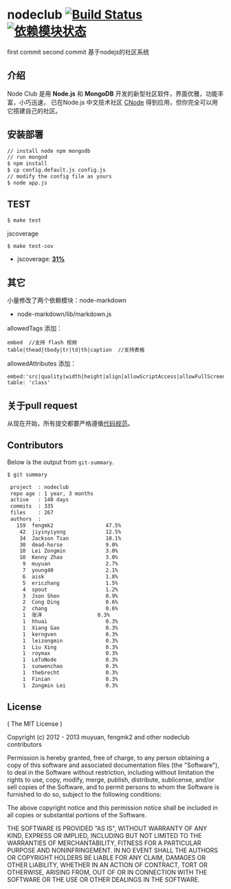 # nodeclub [![Build Status](https://secure.travis-ci.org/cnodejs/nodeclub.png?branch=master)](http://travis-ci.org/cnodejs/nodeclub) [![依赖模块状态](https://david-dm.org/cnodejs/nodeclub.png)](http://david-dm.org/cnodejs/nodeclub)
first commit
second commit
基于nodejs的社区系统

## 介绍

Node Club 是用 **Node.js** 和 **MongoDB** 开发的新型社区软件，界面优雅，功能丰富，小巧迅速，
已在Node.js 中文技术社区 [CNode](http://cnodejs.org) 得到应用，但你完全可以用它搭建自己的社区。

## 安装部署

```bash
// install node npm mongodb
// run mongod
$ npm install
$ cp config.default.js config.js
// modify the config file as yours
$ node app.js
```

## TEST

```bash
$ make test
```

jscoverage

```bash
$ make test-cov
```

* jscoverage: [**31%**](http://fengmk2.github.com/coverage/nodeclub.html)
    
## 其它

小量修改了两个依赖模块：node-markdown
 
* node-markdown/lib/markdown.js  

allowedTags 添加：

```
embed  //支持 flash 视频
table|thead|tbody|tr|td|th|caption  //支持表格
```
   
allowedAttributes 添加：

```
embed:'src|quality|width|height|align|allowScriptAccess|allowFullScreen|mode|type'
table: 'class'
```

## 关于pull request

从现在开始，所有提交都要严格遵循[代码规范](https://github.com/windyrobin/iFrame/blob/master/style.md)。

## Contributors

Below is the output from `git-summary`.

```bash
$ git summary 

 project  : nodeclub
 repo age : 1 year, 3 months
 active   : 140 days
 commits  : 335
 files    : 267
 authors  : 
   159  fengmk2                 47.5%
    42  jiyinyiyong             12.5%
    34  Jackson Tian            10.1%
    30  dead-horse              9.0%
    10  Lei Zongmin             3.0%
    10  Kenny Zhao              3.0%
     9  muyuan                  2.7%
     7  young40                 2.1%
     6  aisk                    1.8%
     5  ericzhang               1.5%
     4  spout                   1.2%
     3  Json Shen               0.9%
     2  Cong Ding               0.6%
     2  chang                   0.6%
     1  张洋                  0.3%
     1  hhuai                   0.3%
     1  Xiang Gao               0.3%
     1  kerngven                0.3%
     1  leizongmin              0.3%
     1  Liu Xing                0.3%
     1  roymax                  0.3%
     1  LeToNode                0.3%
     1  sunwenchao              0.3%
     1  thebrecht               0.3%
     1  Finian                  0.3%
     1  Zongmin Lei             0.3%
```

## License

( The MIT License )

Copyright (c) 2012 - 2013 muyuan, fengmk2 and other nodeclub contributors

Permission is hereby granted, free of charge, to any person obtaining
a copy of this software and associated documentation files (the
"Software"), to deal in the Software without restriction, including
without limitation the rights to use, copy, modify, merge, publish,
distribute, sublicense, and/or sell copies of the Software, and to
permit persons to whom the Software is furnished to do so, subject to
the following conditions:

The above copyright notice and this permission notice shall be
included in all copies or substantial portions of the Software.

THE SOFTWARE IS PROVIDED "AS IS", WITHOUT WARRANTY OF ANY KIND,
EXPRESS OR IMPLIED, INCLUDING BUT NOT LIMITED TO THE WARRANTIES OF
MERCHANTABILITY, FITNESS FOR A PARTICULAR PURPOSE AND
NONINFRINGEMENT. IN NO EVENT SHALL THE AUTHORS OR COPYRIGHT HOLDERS BE
LIABLE FOR ANY CLAIM, DAMAGES OR OTHER LIABILITY, WHETHER IN AN ACTION
OF CONTRACT, TORT OR OTHERWISE, ARISING FROM, OUT OF OR IN CONNECTION
WITH THE SOFTWARE OR THE USE OR OTHER DEALINGS IN THE SOFTWARE.
